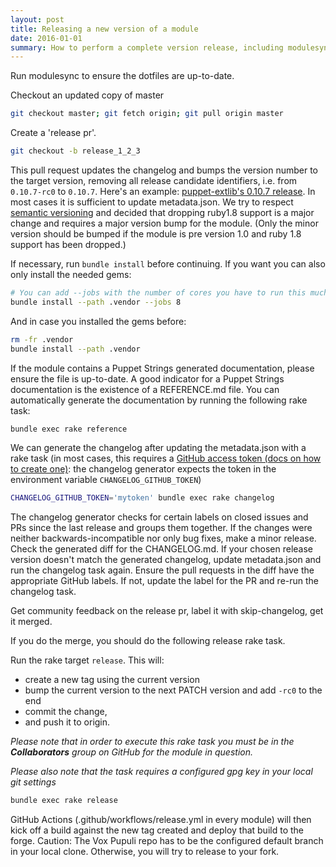 ```yaml
---
layout: post
title: Releasing a new version of a module
date: 2016-01-01
summary: How to perform a complete version release, including modulesync and publication.
---
```


Run modulesync to ensure the dotfiles are up-to-date.

Checkout an updated copy of master

```bash
git checkout master; git fetch origin; git pull origin master
```

Create a 'release pr'.

```bash
git checkout -b release_1_2_3
```

This pull request updates the changelog and bumps the
version number to the target version, removing all release candidate
identifiers, i.e. from `0.10.7-rc0` to `0.10.7`. Here's an example:
[puppet-extlib's 0.10.7 release](https://github.com/voxpupuli/puppet-extlib/pull/43).
In most cases it is sufficient to update metadata.json. We try
to respect [semantic versioning](http://semver.org/) and decided that dropping ruby1.8
support is a major change and requires a major version bump for the module.
(Only the minor version should be bumped if the module is pre version 1.0 and
ruby 1.8 support has been dropped.)

If necessary, run `bundle install` before continuing. If you want you can also only install the needed gems:

```bash
# You can add --jobs with the number of cores you have to run this much faster in parallel.
bundle install --path .vendor --jobs 8
```

And in case you installed the gems before:

```bash
rm -fr .vendor
bundle install --path .vendor
```

If the module contains a Puppet Strings generated documentation, please
ensure the file is up-to-date. A good indicator for a Puppet Strings
documentation is the existence of a REFERENCE.md file. You can automatically
generate the documentation by running the following rake task:

```bash
bundle exec rake reference
```

We can generate the changelog after updating the metadata.json with a rake task
(in most cases, this requires a
[GitHub access token (docs on how to create one)](https://help.github.com/en/github/authenticating-to-github/creating-a-personal-access-token-for-the-command-line):
the changelog generator expects the token in the environment variable `CHANGELOG_GITHUB_TOKEN`)

```bash
CHANGELOG_GITHUB_TOKEN='mytoken' bundle exec rake changelog
```

The changelog generator checks for certain labels on closed issues and PRs
since the last release and groups them together. If the changes were neither
backwards-incompatible nor only bug fixes, make a minor release. Check the
generated diff for the CHANGELOG.md. If your chosen release version doesn't
match the generated changelog, update metadata.json and run the changelog task
again. Ensure the pull requests in the diff have the appropriate GitHub labels.
If not, update the label for the PR and re-run the changelog task.

Get community feedback on the release pr, label it with skip-changelog, get it merged.


If you do the merge, you should do the following release rake task.

Run the rake target `release`. This will:

* create a new tag using the current version
* bump the current version to the next PATCH version and add `-rc0` to the end
* commit the change,
* and push it to origin.

*Please note that in order to execute this rake task you must be in the __Collaborators__ group on GitHub for the module in question.*

*Please also note that the task requires a configured gpg key in your local git settings*

```bash
bundle exec rake release
```

GitHub Actions (.github/workflows/release.yml in every module) will then kick
off a build against the new tag created and deploy that build to the forge.
Caution: The Vox Pupuli repo has to be the configured default branch in your
local clone. Otherwise, you will try to release to your fork.
